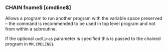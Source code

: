 

### CHAIN fname$ [cmdline$]

Allows a program to run another program with the variable space preserved – the command is recommended to be used in top level program and not from within a subroutine. 

If the optional `cmdline$` parameter is specified this is passed to the chained program in `MM.CMDLINE$`